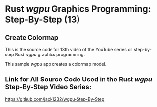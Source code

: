 # Rust *wgpu* Graphics Programming: Step-By-Step (13) 
## Create Colormap 

This is the source code for 13th video of the YouTube series on step-by-step Rust *wgpu* graphics programming.

This sample *wgpu* app creates a colormap model. 

## Link for All Source Code Used in the Rust *wgpu* Step-By-Step Video Series:

https://github.com/jack1232/wgpu-Step-By-Step


